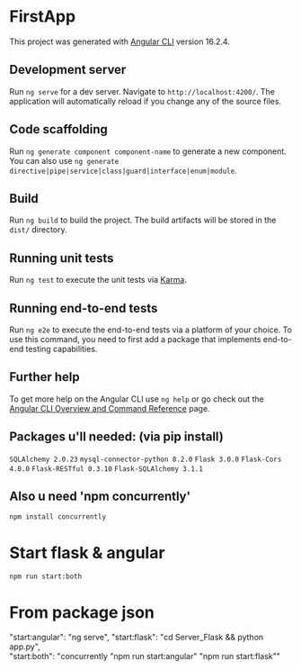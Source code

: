 # FirstApp

This project was generated with [Angular CLI](https://github.com/angular/angular-cli) version 16.2.4.

## Development server

Run `ng serve` for a dev server. Navigate to `http://localhost:4200/`. The application will automatically reload if you change any of the source files.

## Code scaffolding

Run `ng generate component component-name` to generate a new component. You can also use `ng generate directive|pipe|service|class|guard|interface|enum|module`.

## Build

Run `ng build` to build the project. The build artifacts will be stored in the `dist/` directory.

## Running unit tests

Run `ng test` to execute the unit tests via [Karma](https://karma-runner.github.io).

## Running end-to-end tests

Run `ng e2e` to execute the end-to-end tests via a platform of your choice. To use this command, you need to first add a package that implements end-to-end testing capabilities.

## Further help

To get more help on the Angular CLI use `ng help` or go check out the [Angular CLI Overview and Command Reference](https://angular.io/cli) page.

## Packages u'll needed: (via pip install)

`SQLAlchemy 2.0.23`
`mysql-connector-python 8.2.0`
`Flask 3.0.0`
`Flask-Cors 4.0.0`
`Flask-RESTful 0.3.10`
`Flask-SQLAlchemy 3.1.1`

## Also u need 'npm concurrently'

`npm install concurrently`

# Start flask & angular

`npm run start:both`

# From package json

"start:angular": "ng serve",
"start:flask": "cd Server_Flask && python app.py",  
"start:both": "concurrently \"npm run start:angular\" \"npm run start:flask\""
